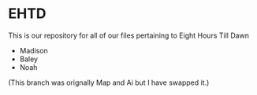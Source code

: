 # EHTD
This is our repository for all of our files pertaining to Eight Hours Till Dawn
* Madison
* Baley
* Noah

(This branch was orignally Map and Ai but I have swapped it.)
